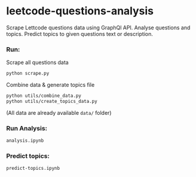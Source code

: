 # leetcode-questions-analysis

Scrape Lettcode questions data using GraphQl API.
Analyse questions and topics.
Predict topics to given questions text or description.

### Run:
Scrape all questions data
```sh
python scrape.py
```
Combine data & generate topics file
```sh
python utils/combine_data.py
python utils/create_topics_data.py
```
(All data are already available `data/` folder)

### Run Analysis:
```sh
analysis.ipynb
```
### Predict topics:
```sh
predict-topics.ipynb
```